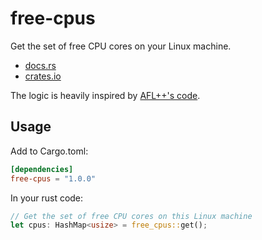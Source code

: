 # free-cpus
Get the set of free CPU cores on your Linux machine.

- [docs.rs](https://docs.rs/free-cpus)
- [crates.io](https://crates.io/crates/free-cpus)

The logic is heavily inspired by [AFL++'s code](https://github.com/AFLplusplus/AFLplusplus/blob/85c5b5218c6a7b2289f309fbd1625a5d0a602a00/src/afl-fuzz-init.c#L109-L452).

## Usage

Add to Cargo.toml:

```toml
[dependencies]
free-cpus = "1.0.0"
```

In your rust code:

```rust
// Get the set of free CPU cores on this Linux machine
let cpus: HashMap<usize> = free_cpus::get();
```
